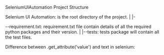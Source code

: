 SeleniumUIAutomation Project Structure

Selenium UI Automation: is the root directory of the project.
|
|-

--requirement.txt: requirement.txt file contain details of all the required python packages and their version.
|
|--tests: tests package will contain all the test files.


Difference between .get_attribute('value') and text in selenium:

